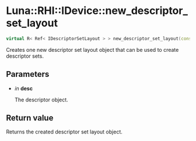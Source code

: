 # Luna::RHI::IDevice::new_descriptor_set_layout

```c++
virtual R< Ref< IDescriptorSetLayout > > new_descriptor_set_layout(const DescriptorSetLayoutDesc &desc)=0
```

Creates one new descriptor set layout object that can be used to create descriptor sets. 



## Parameters
* *in* **desc**

    The descriptor object. 

## Return value
Returns the created descriptor set layout object. 

